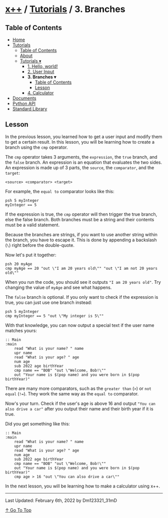 # [x++](../../README.md) / [Tutorials](../tutorials.md) / 3. Branches

## Table of Contents

- [Home](../../README.md)
- [Tutorials](../tutorials.md)
    - [Table of Contents](#table-of-contents)
    - [About](#about)
    - [Tutorials ▾](#tutorials)
        - [1. Hello, world!](./1helloWorld.md)
        - [2. User Input](./2userInput.md)
        - **3. Branches ▾**
            - [Table of Contents](#table-of-contents)
            - [Lesson](#lesson)
        - [4. Calculator](./4calculator.md)
- [Documents](../documents.md)
- [Python API](../standardLibrary.md)
- [Standard Library](../pythonAPI.md)

## Lesson

In the previous lesson, you learned how to get a user input and modify them to get a certain result. In this lesson, you will be learning how to create a branch using the `cmp` operator.

The `cmp` operator takes 3 arguments, the `expression`, the `true` branch, and the `false` branch. An expression is an equation that evaluates the two sides. An expression is made up of 3 parts, the `source`, the `comparator`, and the `target`:

```xt
<source> <comparator> <target>
```

For example, the `equal to` comparator looks like this:

```xt
psh 5 myInteger
myInteger == 5
```

If the expression is true, the `cmp` operator will then trigger the true branch, else the false branch. Both branches must be a string and their contents must be a valid statement.

Because the branches are strings, if you want to use another string within the branch, you have to escape it. This is done by appending a backslash (`\`) right before the double-quote.

Now let's put it together:

```xt
psh 20 myAge
cmp myAge == 20 "out \"I am 20 years old\"" "out \"I am not 20 years old\""
```

When you run the code, you should see it outputs `"I am 20 years old"`. Try changing the value of `myAge` and see what happens.

The `false` branch is optional. If you only want to check if the expression is true, you can just use one branch instead:

```xt
psh 5 myInteger
cmp myInteger == 5 "out \"My integer is 5\""
```

With that knowledge, you can now output a special text if the user name matches yours:

```xt
:: Main
:main
    read "What is your name? " name
    upr name
    read "What is your age? " age
    num age
    sub 2022 age birthYear
    cmp name == "BOB" "out \"Welcome, Bob!\""
    out "Your name is $(pop name) and you were born in $(pop birthYear)"
```

There are many more comparators, such as the `greater than` (`>`) or `not equal` (`!=`). They work the same way as the `equal to` comparator.

Now's your turn. Check if the user's age is above 16 and output `"You can also drive a car"` after you output their name and their birth year if it is true.

Did you get something like this:

```xt
:: Main
:main
    read "What is your name? " name
    upr name
    read "What is your age? " age
    num age
    sub 2022 age birthYear
    cmp name == "BOB" "out \"Welcome, Bob!\""
    out "Your name is $(pop name) and you were born in $(pop birthYear)"
    cmp age > 16 "out \"You can also drive a car\""
```

In the next lesson, you will be learning how to make a calculator using x++.

---

Last Updated: February 6th, 2022 by Dm123321_31mD

[↑ Go To Top](#x--tutorials--3-branches)
